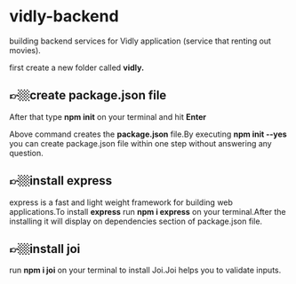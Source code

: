 # vidly-backend

building backend services for Vidly application (service that renting out movies).<br>
<p>first create a new folder called <b>vidly.</b></p>
<h2>👉🏼create package.json file</h2>
<p>After that type <b>npm init</b> on your terminal and hit <b>Enter </b></p>
<p>Above command creates the <b>package.json</b> file.By executing <b> npm init --yes</b> you can create package.json file within one step without answering any question.</p>
<h2>👉🏼install express</h2>
<p>express is a fast and light weight framework for building web applications.To install <b>express</b> run <b>npm i express</b> on your terminal.After the installing it will display on dependencies section of package.json file.</p>
<h2>👉🏼install joi</h2>
<p>run <b>npm i joi</b> on your terminal to install Joi.Joi helps you to validate inputs.</p>
